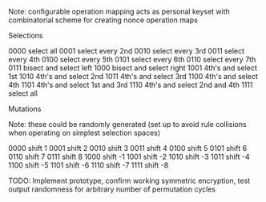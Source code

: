 Note: configurable operation mapping acts as personal keyset with combinatorial scheme for creating nonce operation maps

Selections

0000 select all
0001 select every 2nd
0010 select every 3rd
0011 select every 4th
0100 select every 5th
0101 select every 6th
0110 select every 7th
0111 bisect and select left
1000 bisect and select right
1001 4th's and select 1st
1010 4th's and select 2nd
1011 4th's and select 3rd
1100 4th's and select 4th
1101 4th's and select 1st and 3rd
1110 4th's and select 2nd and 4th
1111 select all

Mutations

Note: these could be randomly generated (set up to avoid rule collisions when operating on simplest selection spaces)

0000 shift 1
0001 shift 2
0010 shift 3
0011 shift 4
0100 shift 5
0101 shift 6
0110 shift 7
0111 shift 8
1000 shift -1
1001 shift -2
1010 shift -3
1011 shift -4
1100 shift -5
1101 shift -6
1110 shift -7
1111 shift -8

TODO: Implement prototype, confirm working symmetric encryption, test output randomness for arbitrary number of permutation cycles
